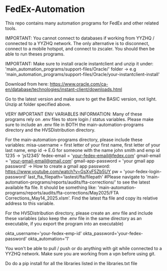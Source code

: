 # FedEx-Automation

This repo contains many automation programs for FedEx and other related tools.

IMPORTANT: You cannot connect to databases if working from YYZHQ / connected to a YYZHQ network. The only alternative is to disconnect, connect to a mobile hotspot, and connect to zscaler. You should then be able to run theses programs.

IMPORTANT: Make sure to install oracle instantclient and unzip it under: 'main_automation_programs/support-files/Oracle/'          folder -> e.g 'main_automation_programs/support-files/Oracle/your-instantclient-install'

Download from here: https://www.oracle.com/ca-en/database/technologies/instant-client/downloads.html

Go to the latest version and make sure to get the BASIC version, not light. Unzip at folder specified above.

VERY IMPORTANT ENV VARIABLES INFORMATION:
Many of these programs rely on .env files to store login / status variables.
Please make sure to include an .env file in BOTH the main-automation-programs directory and the HVSDistribution directory.

For the main-automation-programs directory, please include these variables:
misa-username =  first letter of your first name, first letter of your last name, emp id -> E.G for someone with the name john smith and emp id 1235 -> 'js12345'
fedex-email = 'your-fedex-email@fedex.com'
gmail-email = 'your-gmail-email@gmail.com'
gmail-app-password = 'your gmail app password' -> How to create a gmail app password: https://www.youtube.com/watch?v=GsXyF5Zb5UY
pw = 'your-fedex-login-password'
last_fta_filepath='lastest/fta/filepath' #Please navigate to 'main-automation-programs/reports/audits/fta-corrections/' to see the latest available fta file. It should be something like: 'main-automation-programs/reports/audits/fta-corrections/May2025/FTA Corrections_May14_2025.xlsm'. Find the latest fta file and copy its relative address to this variable.

For the HVSDistribution directory, please create an .env file and include these variables (also keep the .env file in the same directory as an executable, if you export the program into an executable)

okta_username='your-fedex-emp-id'
okta_password='your-fedex-password'
okta_automation='1'

You won't be able to pull / push or do anything with git while connected to a YYZHQ network. Make sure you are working from a vpn before using git.

Do do a pip install for all the libraries listed in the libraries.txt file